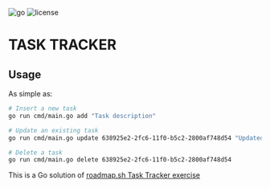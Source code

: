 ![go](https://img.shields.io/github/go-mod/go-version/kerunaru/task-tracker) ![license](https://img.shields.io/github/license/kerunaru/task-tracker)

# TASK TRACKER

## Usage

As simple as:

```bash
# Insert a new task
go run cmd/main.go add "Task description"

# Update an existing task
go run cmd/main.go update 638925e2-2fc6-11f0-b5c2-2800af748d54 "Updated task description"

# Delete a task
go run cmd/main.go delete 638925e2-2fc6-11f0-b5c2-2800af748d54
```

This is a Go solution of [roadmap.sh Task Tracker exercise](https://roadmap.sh/projects/task-tracker)
